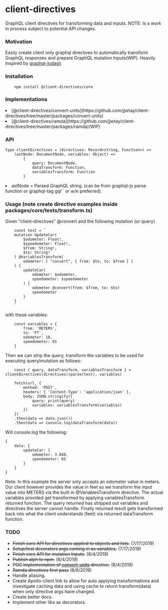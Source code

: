 # client-directives
GraphQL client directives for transforming data and inputs. NOTE: Is a work in process subject  to potential API changes.

### Motivation
Easily create client only graphql directives to automatically transform GraphQL responses and prepare GraphQL mutation Inputs(WIP). Heavily Inspired by [graphql-lodash](https://github.com/APIs-guru/graphql-lodash)

### Installation
```
    npm install @client-directives/core
```

### Implementations
<li>[@client-directives/convert-units](https://github.com/jjwtay/client-directives/tree/master/packages/convert-units)</li>
<li>[@client-directives/ramda](https://github.com/jjwtay/client-directives/tree/master/packages/ramda)(WIP)</li>

### API
```
type clientDirectives = (directives: Record<string, Function>) =>
    (astNode: DocumentNode, variables: Object) =>
        {
            query: DocumentNode,
            dataTransform: Function,
            variablesTransform: Function
        }
```
<li>
astNode = Parsed GraphQL string. (can be from graphql-js parse function or graphql-tag gql`` or w/e preferred).
</li>

### Usage (note create directive examples inside packages/core/__tests__/transform.ts)
Given "client-directives" @convert and the  following mutation (or query)
```
    const test = `
    mutation UpdateCar(
        $odometer: Float!,
        $speedometer: Float!,
        $from: String!,
        $to: String!
    ) @VariablesTransform(
        odometer: [ "convert", { from: $to, to: $from } ]
    ) {
        updateCar(
            odometer: $odometer,
            speedometer: $speedometer
        ) {
            odometer @convert(from: $from, to: $to)
            speedometer
        }
    }
    `
```
with these variables:
```
    const variables = {
        from: 'METERS',
        to: 'FT',
        odometer: 10,
        speedometer: 65
    }
```
Then we can strip the query, transform the variables to be used for executing query/mutation as follows:
```
    const { query, dataTransform, variablesTransform } = clientDirectives(directives)(parse(test), variables)

    fetch(url, {
        method: 'POST',
        headers: { 'Content-Type': 'application/json' },
        body: JSON.stringify({
            query: print(query)
            variables: variablesTransform(variables)
        })
    })
    .then(data => data.json())
    .then(data => console.log(dataTransform(data))

```

Will console.log the following:
```
{
    data: {
        updateCar: {
            odometer: 3.048,
            speedometer: 65
        }
    }
}
```

Note: In this example the server only accepts an odometer value in meters. Our client however provides the value in feet so we transform the input value
into METERS via the built in @VariablesTransform directive. The actual variables provided get transformed by applying variablesTransform returned function.
The query returned has stripped out variables and directives the server cannot handle. Finally returned result gets transformed back into what the client understands
(feet) via returned dataTransform function.

### TODO
- ~~Finish core API for directives applied to objects and lists.~~ (7/17/2019)
- ~~Setup/test decorators args coming in as variables.~~ (7/17/2019)
- ~~Finish core API for mutation Inputs.~~ (8/4/2019)
- ~~Publish alph to npm.~~ (8/4/2019)
- ~~POC implementation of [convert-units](https://github.com/ben-ng/convert-units) directive.~~ (8/4/2019)
- ~~Ramda directives  first pass~~ (8/8/2019)
- Handle aliasing.
- Create Apollo-client link to allow for auto applying transformations and investigate caching data and using cache to return transform(data) when only directive args have changed.
- Create better docs.
- Implement other libs as decorators.